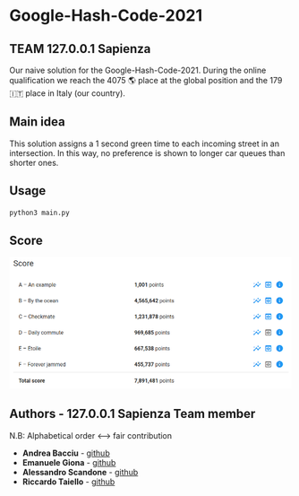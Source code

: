 # Google-Hash-Code-2021
## TEAM 127.0.0.1 Sapienza


Our naive solution for the Google-Hash-Code-2021.
During the online qualification we reach the 4075 🌎 place at the global position  and the 179 🇮🇹 place in Italy (our country).

## Main idea
This solution assigns a 1 second green time to each incoming street in an intersection.
In this way, no preference is shown to longer car queues than shorter ones.

## Usage
```sh
python3 main.py
```

## Score
![hashcode2020_score](score.png)

## Authors - 127.0.0.1 Sapienza Team member<br>
N.B: Alphabetical order <--> fair contribution
*   **Andrea Bacciu**  - [github](https://github.com/andreabac3)
*   **Emanuele Giona**  - [github](https://github.com/emanuelegiona)
*   **Alessandro Scandone**  - [github](https://github.com/ascandone)
*   **Riccardo Taiello**  - [github](https://github.com/Riccardinho22)
